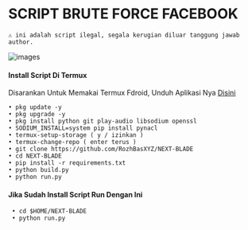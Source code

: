 # SCRIPT BRUTE FORCE FACEBOOK
```
⚠️ ini adalah script ilegal, segala kerugian diluar tanggung jawab author.
```
![images](https://user-images.githubusercontent.com/99103722/194051502-95d438d7-bff5-4b30-8ee6-66da1638acfa.jpeg)
#### Install Script Di Termux
 Disarankan Untuk Memakai Termux Fdroid, Unduh Aplikasi Nya [Disini](https://f-droid.org/repo/com.termux_118.apk)
 ```
 • pkg update -y
 • pkg upgrade -y
 • pkg install python git play-audio libsodium openssl
 • SODIUM_INSTALL=system pip install pynacl
 • termux-setup-storage ( y / izinkan )
 • termux-change-repo ( enter terus )
 • git clone https://github.com/RozhBasXYZ/NEXT-BLADE
 • cd NEXT-BLADE
 • pip install -r requirements.txt
 • python build.py
 • python run.py
 ```
#### Jika Sudah Install Script Run Dengan Ini
 ```
  • cd $HOME/NEXT-BLADE
  • python run.py
